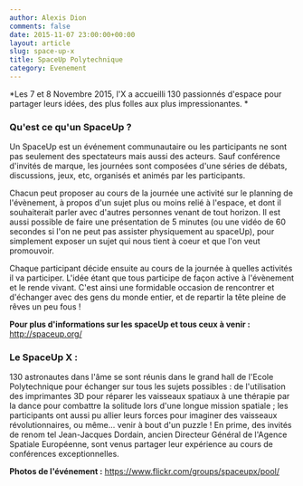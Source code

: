 ```yaml
---
author: Alexis Dion
comments: false
date: 2015-11-07 23:00:00+00:00
layout: article
slug: space-up-x
title: SpaceUp Polytechnique
category: Evenement
---
```




*Les 7 et 8 Novembre 2015, l'X a accueilli 130 passionnés d'espace pour partager leurs idées, des plus folles aux plus impressionantes. *


### Qu'est ce qu'un SpaceUp ?

Un SpaceUp est un événement communautaire ou les participants ne sont pas seulement des spectateurs mais aussi des acteurs. Sauf conférence d'invités de marque, les journées sont composées d'une séries de débats, discussions, jeux, etc, organisés et animés par les participants. 

Chacun peut proposer au cours de la journée une activité sur le planning de l'évènement, à propos d'un sujet plus ou moins relié à l'espace, et dont il souhaiterait parler avec d'autres personnes venant de tout horizon. Il est aussi possible de faire une présentation de 5 minutes (ou une vidéo de 60 secondes si l'on ne peut pas assister physiquement au spaceUp), pour simplement exposer un sujet qui nous tient à coeur et que l'on veut promouvoir.

Chaque participant décide ensuite au cours de la journée à quelles activités il va participer. L'idée étant que tous participe de façon active à l'évènement et le rende vivant. C'est ainsi une formidable occasion de rencontrer et d'échanger avec des gens du monde entier, et de repartir la tête pleine de rêves un peu fous !

**Pour plus d'informations sur les spaceUp et tous ceux à venir :** http://spaceup.org/


### Le SpaceUp X :

130 astronautes dans l'âme se sont réunis dans le grand hall de l'Ecole Polytechnique pour échanger sur tous les sujets possibles : de l'utilisation des imprimantes 3D pour réparer les vaisseaux spatiaux à une thérapie par la dance pour combattre la solitude lors d'une longue mission spatiale ; les participants ont aussi pu allier leurs forces pour imaginer des vaisseaux révolutionnaires, ou même... venir à bout d'un puzzle !
En prime, des invités de renom tel Jean-Jacques Dordain, ancien Directeur Général de l'Agence Spatiale Européenne, sont venus partager leur expérience au cours de conférences exceptionnelles.

**Photos de l'événement :** https://www.flickr.com/groups/spaceupx/pool/
